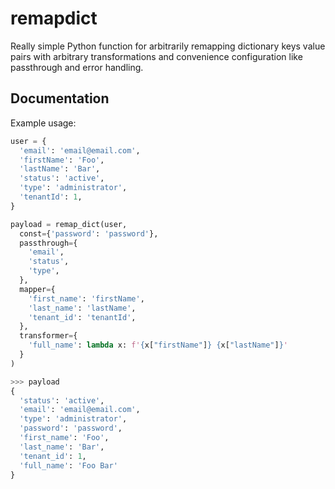 # remapdict

Really simple Python function for arbitrarily remapping dictionary keys value pairs with arbitrary transformations and convenience configuration like passthrough and error handling.

## Documentation

Example usage:

```python
user = {
  'email': 'email@email.com',
  'firstName': 'Foo',
  'lastName': 'Bar',
  'status': 'active',
  'type': 'administrator',
  'tenantId': 1,
}

payload = remap_dict(user,
  const={'password': 'password'},
  passthrough={
    'email',
    'status',
    'type',
  },
  mapper={
    'first_name': 'firstName',
    'last_name': 'lastName',
    'tenant_id': 'tenantId',
  },
  transformer={
    'full_name': lambda x: f'{x["firstName"]} {x["lastName"]}'
  }
)

>>> payload
{
  'status': 'active',
  'email': 'email@email.com',
  'type': 'administrator',
  'password': 'password',
  'first_name': 'Foo',
  'last_name': 'Bar',
  'tenant_id': 1,
  'full_name': 'Foo Bar'
}
```
